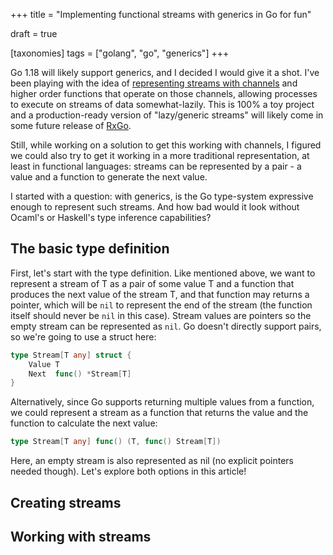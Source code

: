 +++
title = "Implementing functional streams with generics in Go for fun"

draft = true

[taxonomies]
tags = ["golang", "go", "generics"]
+++

Go 1.18 will likely support generics, and I decided I would give it a shot.
I've been playing with the idea of [representing streams with
channels](https://github.com/fsouza/channels) and higher order functions that
operate on those channels, allowing processes to execute on streams of data
somewhat-lazily. This is 100% a toy project and a production-ready version of
"lazy/generic streams" will likely come in some future release of
[RxGo](https://github.com/ReactiveX/RxGo).

Still, while working on a solution to get this working with channels, I figured
we could also try to get it working in a more traditional representation, at
least in functional languages: streams can be represented by a pair - a value
and a function to generate the next value.

I started with a question: with generics, is the Go type-system expressive
enough to represent such streams. And how bad would it look without Ocaml's or
Haskell's type inference capabilities?

## The basic type definition

First, let's start with the type definition. Like mentioned above, we want to
represent a stream of T as a pair of some value T and a function that produces
the next value of the stream T, and that function may returns a pointer, which
will be `nil` to represent the end of the stream (the function itself should
never be `nil` in this case). Stream values are pointers so the empty stream
can be represented as `nil`. Go doesn't directly support pairs, so we're going
to use a struct here:

```go
type Stream[T any] struct {
	Value T
	Next  func() *Stream[T]
}
```

Alternatively, since Go supports returning multiple values from a function, we
could represent a stream as a function that returns the value and the function
to calculate the next value:

```go
type Stream[T any] func() (T, func() Stream[T])
```

Here, an empty stream is also represented as nil (no explicit pointers needed
though). Let's explore both options in this article!

## Creating streams

## Working with streams
